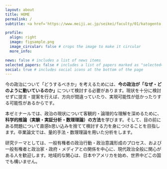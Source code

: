 ```yaml
---
layout: about
title: HOME
permalink: /
subtitle: <a href='https://www.meiji.ac.jp/seikei/faculty/01/katogento.html'>明治大学政治経済学部</a>（専門：政治過程論、政治学方法論）

profile:
  align: right
  image: figsample.png
  image_circular: false # crops the image to make it circular
  more_info: 

news: false # includes a list of news items
selected_papers: false # includes a list of papers marked as "selected={true}"
social: true # includes social icons at the bottom of the page
---
```


今の政治について「どうするべきか」を考えるためには、<strong>今の政治が「なぜ・どのように動いているのか」</strong>について検討する必要があります。現状を十分に検討せずに提言・提案を行えば、方向が間違っていたり、実現可能性が低かったりする可能性があるからです。

本ゼミナールでは、政治の現状について客観的・論理的な理解を深めるために、<strong>科学的推論（実験・実証分析・数理理論）の方法</strong>を学びます。そして、目の前にある問題について直感b思い込みを捨てて検討する力を身につけることを目指します。卒業論文では、量的手法・数理理論を用いた分析をします。

研究テーマとしては、一般有権者の政治行動・政治意識形成のプロセス、および一般有権者と政治家・政府・メディアとの関係を中心に、現代政治全般に関心がある人を歓迎します。地域的な関心は、日本やアメリカを始め、世界中どこの国でも構いません。
